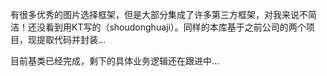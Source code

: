 有很多优秀的图片选择框架，但是大部分集成了许多第三方框架，对我来说不简洁！还没看到用KT写的（shoudonghuaji）。同样的本库基于之前公司的两个项目，现提取代码并封装...

目前基类已经完成，剩下的具体业务逻辑还在跟进中...
